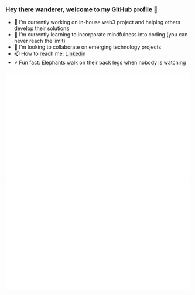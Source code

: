 ### Hey there wanderer, welcome to my GitHub profile 👋

- 🔭 I’m currently working on in-house web3 project and helping others develop their solutions
- 🌱 I’m currently learning to incorporate mindfulness into coding (you can never reach the limit)
- 👯 I’m looking to collaborate on emerging technology projects
- 📫 How to reach me: [Linkedin](https://www.linkedin.com/in/marko-ivankovi%C4%87-274923201/)
- ⚡ Fun fact: Elephants walk on their back legs when nobody is watching

<!-- [![GitMark0's GitHub stats](https://github-readme-stats.vercel.app/api?username=GitMark0&show_icons=true&theme=radical&count_private=true&include_all_commits=true)](https://github.com/anuraghazra/github-readme-stats)
-->

![](https://raw.githubusercontent.com/GitMark0/github-stats/master/generated/languages.svg#gh-dark-mode-only)![](https://raw.githubusercontent.com/GitMark0/github-stats/master/generated/overview.svg#gh-dark-mode-only)
